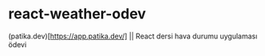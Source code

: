 # react-weather-odev

(patika.dev)[https://app.patika.dev/] || React dersi hava durumu uygulaması ödevi
